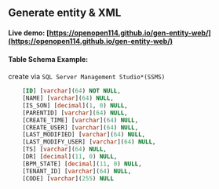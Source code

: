 ##  Generate entity & XML 

#### Live demo: [https://openopen114.github.io/gen-entity-web/](https://openopen114.github.io/gen-entity-web/)



#### Table Schema Example:

create via `SQL Server Management Studio*(SSMS)`

```sql
	[ID] [varchar](64) NOT NULL,
	[NAME] [varchar](64) NULL,
	[IS_SON] [decimal](1, 0) NULL,
	[PARENTID] [varchar](64) NULL,
	[CREATE_TIME] [varchar](64) NULL,
	[CREATE_USER] [varchar](64) NULL,
	[LAST_MODIFIED] [varchar](64) NULL,
	[LAST_MODIFY_USER] [varchar](64) NULL,
	[TS] [varchar](64) NULL,
	[DR] [decimal](11, 0) NULL,
	[BPM_STATE] [decimal](11, 0) NULL,
	[TENANT_ID] [varchar](64) NULL,
	[CODE] [varchar](255) NULL
```

